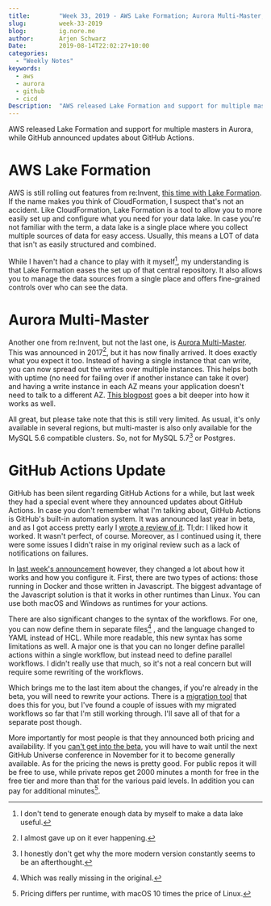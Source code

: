 ```yaml
---
title:        "Week 33, 2019 - AWS Lake Formation; Aurora Multi-Master; GitHub Actions Update"
slug:         week-33-2019
blog:         ig.nore.me  
author:       Arjen Schwarz  
Date:         2019-08-14T22:02:27+10:00
categories:   
  - "Weekly Notes"
keywords:
  - aws
  - aurora
  - github
  - cicd
Description:  "AWS released Lake Formation and support for multiple masters in Aurora, while GitHub announced updates about GitHub Actions."
---
```


AWS released Lake Formation and support for multiple masters in Aurora, while GitHub announced updates about GitHub Actions.

# AWS Lake Formation

AWS is still rolling out features from re:Invent, [this time with Lake Formation](https://aws.amazon.com/blogs/aws/aws-lake-formation-now-generally-available/).  If the name makes you think of CloudFormation, I suspect that's not an accident. Like CloudFormation, Lake Formation is a tool to allow you to more easily set up and configure what you need for your data lake. In case you're not familiar with the term, a data lake is a single place where you collect multiple sources of data for easy access. Usually, this means a LOT of data that isn't as easily structured and combined.

While I haven't had a chance to play with it myself[^1], my understanding is that Lake Formation eases the set up of that central repository. It also allows you to manage the data sources from a single place and offers fine-grained controls over who can see the data.

# Aurora Multi-Master

Another one from re:Invent, but not the last one, is [Aurora Multi-Master](https://aws.amazon.com/about-aws/whats-new/2019/08/amazon-aurora-multimaster-now-generally-available/). This was announced in 2017[^2], but it has now finally arrived. It does exactly what you expect it too. Instead of having a single instance that can write, you can now spread out the writes over multiple instances. This helps both with uptime (no need for failing over if another instance can take it over) and having a write instance in each AZ means your application doesn't need to talk to a different AZ. [This blogpost](https://aws.amazon.com/blogs/database/building-highly-available-mysql-applications-using-amazon-aurora-mmsr/) goes a bit deeper into how it works as well.

All great, but please take note that this is still very limited. As usual, it's only available in several regions, but multi-master is also only available for the MySQL 5.6 compatible clusters. So, not for MySQL 5.7[^3] or Postgres.

# GitHub Actions Update

GitHub has been silent regarding GitHub Actions for a while, but last week they had a special event where they announced updates about GitHub Actions. In case you don't remember what I'm talking about, GitHub Actions is GitHub's built-in automation system. It was announced last year in beta, and as I got access pretty early I [wrote a review of it](/2019/01/github-actions-awesome-automation/). Tl;dr: I liked how it worked. It wasn't perfect, of course. Moreover, as I continued using it, there were some issues I didn't raise in my original review such as a lack of notifications on failures.

In [last week's announcement](https://github.blog/2019-08-08-github-actions-now-supports-ci-cd/) however, they changed a lot about how it works and how you configure it. First, there are two types of actions: those running in Docker and those written in Javascript. The biggest advantage of the Javascript solution is that it works in other runtimes than Linux. You can use both macOS and Windows as runtimes for your actions.

There are also significant changes to the syntax of the workflows. For one, you can now define them in separate files[^4] , and the language changed to YAML instead of HCL. While more readable, this new syntax has some limitations as well. A major one is that you can no longer define parallel actions within a single workflow, but instead need to define parallel workflows. I didn't really use that much, so it's not a real concern but will require some rewriting of the workflows.

Which brings me to the last item about the changes, if you're already in the beta, you will need to rewrite your actions. There is a [migration tool](https://github.com/actions/migrate) that does this for you, but I've found a couple of issues with my migrated workflows so far that I'm still working through. I'll save all of that for a separate post though.

More importantly for most people is that they announced both pricing and availability. If you [can't get into the beta](https://github.com/features/actions/signup/), you will have to wait until the next GitHub Universe conference in November for it to become generally available.  As for the pricing the news is pretty good. For public repos it will be free to use, while private repos get 2000 minutes a month for free in the free tier and more than that for the various paid levels. In addition you can pay for additional minutes[^5].

[^1]:	I don't tend to generate enough data by myself to make a data lake useful.

[^2]:	I almost gave up on it ever happening.

[^3]:	I honestly don't get why the more modern version constantly seems to be an afterthought.

[^4]:	Which was really missing in the original.

[^5]:	Pricing differs per runtime, with macOS 10 times the price of Linux.